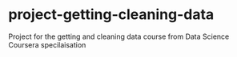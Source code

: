# project-getting-cleaning-data
Project for the getting and cleaning data course from Data Science Coursera specilaisation
